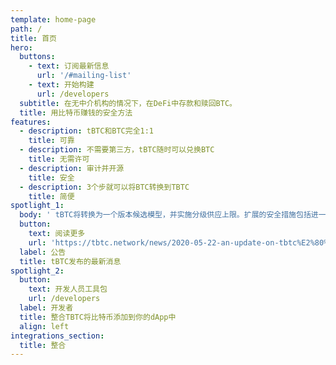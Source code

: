 ```yaml
---
template: home-page
path: /
title: 首页
hero:
  buttons:
    - text: 订阅最新信息
      url: '/#mailing-list'
    - text: 开始构建
      url: /developers
  subtitle: 在无中介机构的情况下，在DeFi中存款和赎回BTC。
  title: 用比特币赚钱的安全方法
features:
  - description: tBTC和BTC完全1:1
    title: 可靠
  - description: 不需要第三方，tBTC随时可以兑换BTC
    title: 无需许可
  - description: 审计并开源
    title: 安全
  - description: 3个步就可以将BTC转换到TBTC
    title: 简便
spotlight_1:
  body: ' tBTC将转换为一个版本候选模型，并实施分级供应上限。扩展的安全措施包括进一步的审计和10倍的bug奖励 '
  button:
    text: 阅读更多
    url: 'https://tbtc.network/news/2020-05-22-an-update-on-tbtc%E2%80%99s-launch/'
  label: 公告
  title: tBTC发布的最新消息
spotlight_2:
  button:
    text: 开发人员工具包
    url: /developers
  label: 开发者
  title: 整合TBTC将比特币添加到你的dApp中
  align: left
integrations_section:
  title: 整合
---
```

